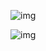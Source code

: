 
![img](https://static.wixstatic.com/media/297592_bf1686e635bb41d6a874b8b65fc4c482~mv2.png/v1/fill/w_740,h_478,al_c,q_95/297592_bf1686e635bb41d6a874b8b65fc4c482~mv2.webp)

![img](https://static.wixstatic.com/media/297592_f6ad23e1cea943179390a9dff398f48c~mv2.png/v1/fill/w_740,h_421,al_c,q_95/297592_f6ad23e1cea943179390a9dff398f48c~mv2.webp)

